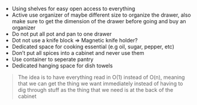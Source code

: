 - Using shelves for easy open access to everything
- Active use organizer of maybe different size to organize the drawer, also make sure to get the dimension of the drawer before going and buy an organizer
- Do not put all pot and pan to one drawer
- Dot not use a knife block => Magnetic knife holder?
- Dedicated space for cooking essential (e.g oil, sugar, pepper, etc)
- Don’t put all spices into a cabinet and never use them
- Use container to seperate pantry
- Dedicated hanging space for dish towels

> The idea is to have everything read in O(1) instead of O(n), meaning that we can get the thing we want immediately instead of having to dig through stuff as the thing that we need is at the back of the cabinet